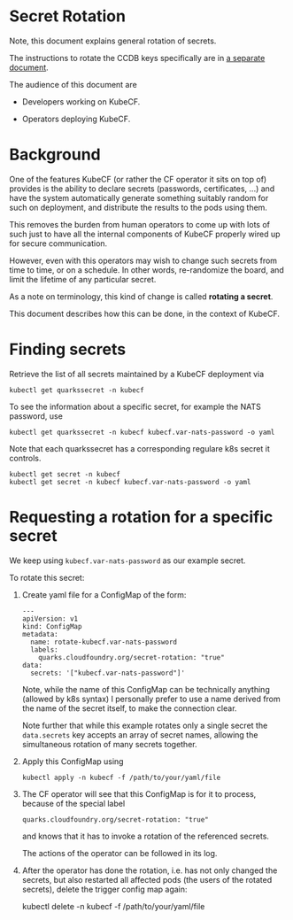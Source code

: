 # Secret Rotation

Note, this document explains general rotation of secrets.

The instructions to rotate the CCDB keys specifically are in
[a separate document](secret_rotation.md).

The audience of this document are

  - Developers working on KubeCF.

  - Operators deploying KubeCF.

# Background

One of the features KubeCF (or rather the CF operator it sits on top of)
provides is the ability to declare secrets (passwords, certificates, ...)
and have the system automatically generate something suitably random
for such on deployment, and distribute the results to the pods using them.

This removes the burden from human operators to come up with lots of
such just to have all the internal components of KubeCF properly wired
up for secure communication.

However, even with this operators may wish to change such secrets from
time to time, or on a schedule. In other words, re-randomize the
board, and limit the lifetime of any particular secret.

As a note on terminology, this kind of change is called
__rotating a secret__.

This document describes how this can be done, in the context of KubeCF.

# Finding secrets

Retrieve the list of all secrets maintained by a KubeCF deployment via

    kubectl get quarkssecret -n kubecf

To see the information about a specific secret, for example the NATS password, use

    kubectl get quarkssecret -n kubecf kubecf.var-nats-password -o yaml

Note that each quarkssecret has a corresponding regulare k8s secret it
controls.

    kubectl get secret -n kubecf
    kubectl get secret -n kubecf kubecf.var-nats-password -o yaml

# Requesting a rotation for a specific secret

We keep using `kubecf.var-nats-password` as our example secret.

To rotate this secret:

  1. Create yaml file for a ConfigMap of the form:

         ---				   
         apiVersion: v1			   
         kind: ConfigMap			   
         metadata:			   
           name: rotate-kubecf.var-nats-password
           labels:			   
             quarks.cloudfoundry.org/secret-rotation: "true"
         data:				   
           secrets: '["kubecf.var-nats-password"]'

     Note, while the name of this ConfigMap can be technically
     anything (allowed by k8s syntax) I personally prefer to use a
     name derived from the name of the secret itself, to make the
     connection clear.

     Note further that while this example rotates only a single secret
     the `data.secrets` key accepts an array of secret names, allowing
     the simultaneous rotation of many secrets together.

  2. Apply this ConfigMap using

         kubectl apply -n kubecf -f /path/to/your/yaml/file

  3. The CF operator will see that this ConfigMap is for it to
     process, because of the special label

         quarks.cloudfoundry.org/secret-rotation: "true"

     and knows that it has to invoke a rotation of the referenced
     secrets.

     The actions of the operator can be followed in its log.

   4. After the operator has done the rotation, i.e. has not only
      changed the secrets, but also restarted all affected pods (the
      users of the rotated secrets), delete the trigger config map
      again:
      
         kubectl delete -n kubecf -f /path/to/your/yaml/file
